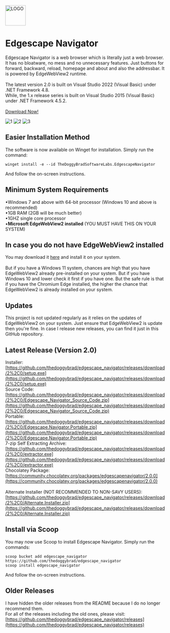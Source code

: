 <img src="https://upload.wikimedia.org/wikipedia/commons/thumb/b/b8/Microsoft_Edge_logo_%282015%E2%80%932019%29.svg/1920px-Microsoft_Edge_logo_%282015%E2%80%932019%29.svg.png" alt="LOGO" width="64"  height="64">

# Edgescape Navigator
Edgescape Navigator is a web browser which is literally just a web browser. It has no bloatware, no mess and no unnecessary features. Just buttons for forward, backward, reload, homepage and about and also the addressbar. It is powered by EdgeWebView2 runtime.
<br><br>
The latest version 2.0 is built on Visual Studio 2022 (Visual Basic) under .NET Framework 4.8.<br>
While, the 1.x release series is built on Visual Studio 2015 (Visual Basic) under .NET Framework 4.5.2.<br><br>
[Download Now!](https://github.com/thedoggybrad/edgescape_navigator/releases/download/2%2C0/setup.exe)


![1](https://github.com/user-attachments/assets/c879c6ff-3c96-44ff-aaed-fa8af45ae57a)
![2](https://github.com/user-attachments/assets/327ac569-2bd7-4d52-9092-2355cb3dd5e3)
![3](https://github.com/user-attachments/assets/b0aa81a6-f08a-4a38-b026-a4061ecfba83)



## Easier Installation Method
The software is now available on Winget for installation. Simply run the command:
````
winget install -e --id TheDoggyBradSoftwareLabs.EdgescapeNavigator
````
And follow the on-screen instructions.

## Minimum System Requirements
•Windows 7 and above with 64-bit processor (Windows 10 and above is recommended)
<br>
•1GB RAM (2GB will be much better)
<br>
•1GHZ single core processor
<br>
•**Microsoft EdgeWebView2 installed** (YOU MUST HAVE THIS ON YOUR SYSTEM)

## In case you do not have EdgeWebView2 installed
You may download it [here](https://developer.microsoft.com/en-us/microsoft-edge/webview2/?form=MA13LH) and install it on your system.<br><br>
But if you have a Windows 11 system, chances are high that you have EdgeWebView2 already pre-installed on your system. But if you have Windows 10 and lower check it first if you have one. But the safe rule is that if you have the Chromium Edge installed, the higher the chance that EdgeWebView2 is already installed on your system.

## Updates
This project is not updated regularly as it relies on the updates of EdgeWebView2 on your system. Just ensure that EdgeWebView2 is update then you're fine. In case I release new releases, you can find it just in this GitHub repository.

## Latest Release (Version 2.0)
Installer: [https://github.com/thedoggybrad/edgescape_navigator/releases/download/2%2C0/setup.exe](https://github.com/thedoggybrad/edgescape_navigator/releases/download/2%2C0/setup.exe)<br>
Source Code: [https://github.com/thedoggybrad/edgescape_navigator/releases/download/2%2C0/Edgescape_Navigator_Source_Code.zip](https://github.com/thedoggybrad/edgescape_navigator/releases/download/2%2C0/Edgescape_Navigator_Source_Code.zip)<br>
Portable: [https://github.com/thedoggybrad/edgescape_navigator/releases/download/2%2C0/Edgescape.Navigator.Portable.zip](https://github.com/thedoggybrad/edgescape_navigator/releases/download/2%2C0/Edgescape.Navigator.Portable.zip)<br>
7-zip Self Extracting Archive: [https://github.com/thedoggybrad/edgescape_navigator/releases/download/2%2C0/extractor.exe](https://github.com/thedoggybrad/edgescape_navigator/releases/download/2%2C0/extractor.exe)<br>
Chocolatey Package: [https://community.chocolatey.org/packages/edgescapenavigator/2.0.0](https://community.chocolatey.org/packages/edgescapenavigator/2.0.0)
<br><br>
Alternate Installer (NOT RECOMMENDED TO NON-SAVY USERS): [https://github.com/thedoggybrad/edgescape_navigator/releases/download/2%2C0/Alternate.Installer.zip](https://github.com/thedoggybrad/edgescape_navigator/releases/download/2%2C0/Alternate.Installer.zip)
<br>

## Install via Scoop
You may now use Scoop to install Edgescape Navigator. Simply run the commands:
````
scoop bucket add edgescape_navigator https://github.com/thedoggybrad/edgescape_navigator
scoop install edgescape_navigator
````
And follow the on-screen instructions.

## Older Releases
I have hidden the older releases from the README because I do no longer recommend them.<br>
For all of the releases including the old ones, please visit:<br>
[https://github.com/thedoggybrad/edgescape_navigator/releases](https://github.com/thedoggybrad/edgescape_navigator/releases)
